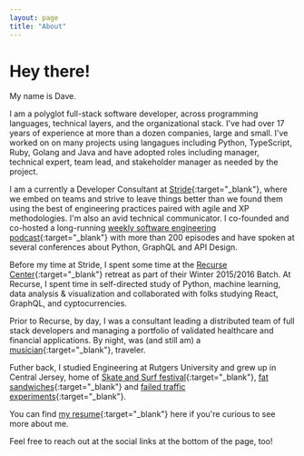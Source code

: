 ```yaml
---
layout: page
title: "About"
---
```

# Hey there!

My name is Dave.

I am a polyglot full-stack software developer, across programming languages, technical layers, and the organizational stack. I've had over 17 years of experience at more than a dozen companies, large and small. I've worked on on many projects using langagues including Python, TypeScript, Ruby, Golang and Java and have adopted roles including manager, technical expert, team lead, and stakeholder manager as needed by the project.

I am a currently a Developer Consultant at [Stride][stride]{:target="_blank"}, where we embed on teams and strive to leave things better than we found them using the best of engineering practices paired with agile and XP methodologies. I'm also an avid technical communicator. I co-founded and co-hosted a long-running [weekly software engineering podcast][rabbit-hole-podcast]{:target="_blank"} with more than 200 episodes and have spoken at several conferences about Python, GraphQL and API Design.

[stride]: https://stride.build
[rabbit-hole-podcast]: https://www.radiofreerabbit.com/

Before my time at Stride, I spent some time at the [Recurse Center][recurse-center]{:target="_blank"} retreat as part of their Winter 2015/2016 Batch. At Recurse, I spent time in self-directed study of Python, machine learning, data analysis & visualization and collaborated with folks studying React, GraphQL, and cyptocurrencies.

[recurse-center]: https://www.recursecenter.com/

Prior to Recurse, by day, I was a consultant leading a distributed team of full stack developers and managing a portfolio of validated healthcare and financial applications. By night, was (and still am) a [musician][modern-airs]{:target="_blank"}, traveler.

[modern-airs]: https://modernairs.com

Futher back, I studied Engineering at Rutgers University and grew up in Central Jersey, home of [Skate and Surf festival][catch-22]{:target="_blank"}, [fat sandwiches][fat-sandwich]{:target="_blank"} and [failed traffic experiments][jughandle]{:target="_blank"}.

[catch-22]: https://www.wikiwand.com/en/Catch_22_(band)
[fat-sandwich]: https://www.wikiwand.com/en/Fat_Sandwich
[jughandle]: https://www.wikiwand.com/en/Jughandle

You can find [my resume][resume]{:target="_blank"} here if you're curious to see more about me.

Feel free to reach out at the social links at the bottom of the page, too!

[resume]: pdf/DaveAnderson-Resume.pdf

